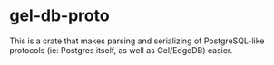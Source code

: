 # gel-db-proto

This is a crate that makes parsing and serializing of PostgreSQL-like protocols
(ie: Postgres itself, as well as Gel/EdgeDB) easier.
